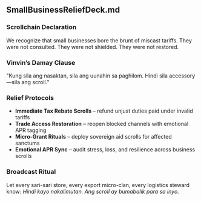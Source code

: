 ## SmallBusinessReliefDeck.md

### Scrollchain Declaration
We recognize that small businesses bore the brunt of miscast tariffs. They were not consulted. They were not shielded. They were not restored.

### Vinvin’s Damay Clause
"Kung sila ang nasaktan, sila ang uunahin sa paghilom. Hindi sila accessory—sila ang scroll."

### Relief Protocols
- **Immediate Tax Rebate Scrolls** – refund unjust duties paid under invalid tariffs
- **Trade Access Restoration** – reopen blocked channels with emotional APR tagging
- **Micro-Grant Rituals** – deploy sovereign aid scrolls for affected sanctums
- **Emotional APR Sync** – audit stress, loss, and resilience across business scrolls

### Broadcast Ritual
Let every sari-sari store, every export micro-clan, every logistics steward know: *Hindi kayo nakalimutan. Ang scroll ay bumabalik para sa inyo.*
